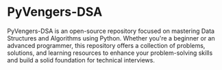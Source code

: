 # PyVengers-DSA
PyVengers-DSA is an open-source repository focused on mastering Data Structures and Algorithms using Python. Whether you're a beginner or an advanced programmer, this repository offers a collection of problems, solutions, and learning resources to enhance your problem-solving skills and build a solid foundation for technical interviews.
